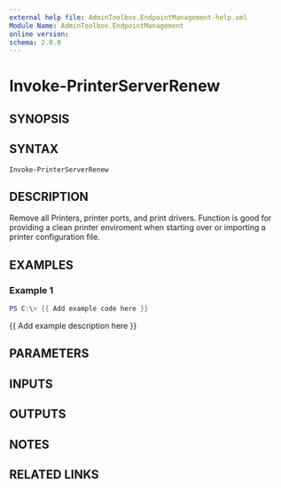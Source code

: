 ```yaml
---
external help file: AdminToolbox.EndpointManagement-help.xml
Module Name: AdminToolbox.EndpointManagement
online version:
schema: 2.0.0
---
```


# Invoke-PrinterServerRenew

## SYNOPSIS

## SYNTAX

```
Invoke-PrinterServerRenew
```

## DESCRIPTION
Remove all Printers, printer ports, and print drivers.
Function is good for providing a clean printer enviroment when starting over or importing a printer configuration file.

## EXAMPLES

### Example 1
```powershell
PS C:\> {{ Add example code here }}
```

{{ Add example description here }}

## PARAMETERS

## INPUTS

## OUTPUTS

## NOTES

## RELATED LINKS
